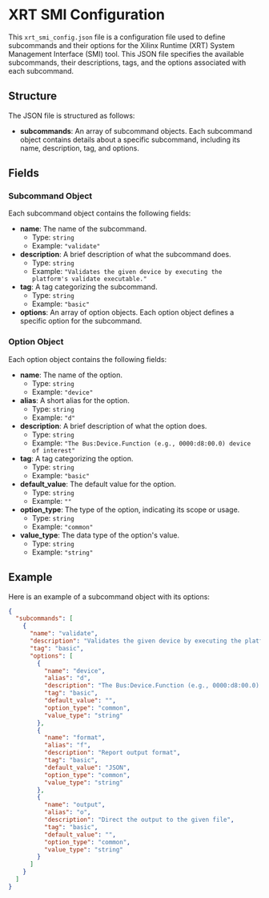 # XRT SMI Configuration

This `xrt_smi_config.json` file is a configuration file used to define subcommands and their options for the Xilinx Runtime (XRT) System Management Interface (SMI) tool. This JSON file specifies the available subcommands, their descriptions, tags, and the options associated with each subcommand.

## Structure

The JSON file is structured as follows:
- **subcommands**: An array of subcommand objects. Each subcommand object contains details about a specific subcommand, including its name, description, tag, and options.

## Fields

### Subcommand Object

Each subcommand object contains the following fields:
- **name**: The name of the subcommand.
  - Type: `string`
  - Example: `"validate"`
- **description**: A brief description of what the subcommand does.
  - Type: `string`
  - Example: `"Validates the given device by executing the platform's validate executable."`
- **tag**: A tag categorizing the subcommand.
  - Type: `string`
  - Example: `"basic"`
- **options**: An array of option objects. Each option object defines a specific option for the subcommand.

### Option Object

Each option object contains the following fields:
- **name**: The name of the option.
  - Type: `string`
  - Example: `"device"`
- **alias**: A short alias for the option.
  - Type: `string`
  - Example: `"d"`
- **description**: A brief description of what the option does.
  - Type: `string`
  - Example: `"The Bus:Device.Function (e.g., 0000:d8:00.0) device of interest"`
- **tag**: A tag categorizing the option.
  - Type: `string`
  - Example: `"basic"`
- **default_value**: The default value for the option.
  - Type: `string`
  - Example: `""`
- **option_type**: The type of the option, indicating its scope or usage.
  - Type: `string`
  - Example: `"common"`
- **value_type**: The data type of the option's value.
  - Type: `string`
  - Example: `"string"`

## Example

Here is an example of a subcommand object with its options:

```json
{
  "subcommands": [
    {
      "name": "validate",
      "description": "Validates the given device by executing the platform's validate executable.",
      "tag": "basic",
      "options": [
        {
          "name": "device",
          "alias": "d",
          "description": "The Bus:Device.Function (e.g., 0000:d8:00.0) device of interest",
          "tag": "basic",
          "default_value": "",
          "option_type": "common",
          "value_type": "string"
        },
        {
          "name": "format",
          "alias": "f",
          "description": "Report output format",
          "tag": "basic",
          "default_value": "JSON",
          "option_type": "common",
          "value_type": "string"
        },
        {
          "name": "output",
          "alias": "o",
          "description": "Direct the output to the given file",
          "tag": "basic",
          "default_value": "",
          "option_type": "common",
          "value_type": "string"
        }
      ]
    }
  ]
}
